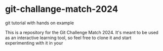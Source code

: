 # git-challange-match-2024

git tutorial with hands on example

This is a repository for the Git Challenge Match 2024. It's meant to be used as an interactive learning tool, so feel free to clone it and start experimenting with it in your

